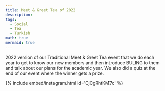 ```yaml
---
title: Meet & Greet Tea of 2022
description:
tags:
  - Social
  - Tea
  - Turkish
math: true
mermaid: true
---
```

2022 version of our Traditional Meet & Greet Tea event that we do each year to get to know our new members and then introduce BULING to them and talk about our plans for the academic year. We also did a quiz at the end of our event where the winner gets a prize.

{% include embed/instagram.html id='CjCgRhtKM7c' %}